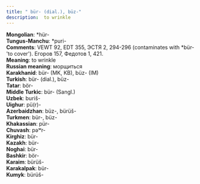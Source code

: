 ```yaml
---
title: " bür- (dial.), büz-"
description:  to wrinkle
---
```


<strong>Mongolian</strong>:  *hür-<br>
<strong>Tungus-Manchu</strong>:  *puri-<br>
<strong>Comments</strong>:  VEWT 92, EDT 355, ЭСТЯ 2, 294-296 (contaminates with *bür- 'to cover'). Егоров 157, Федотов 1, 421.<br>
<strong>Meaning</strong>:  to wrinkle<br>
<strong>Russian meaning</strong>:  морщиться<br>
<strong>Karakhanid</strong>:  bür- (MK, KB), büz- (IM)<br>
<strong>Turkish</strong>:  bür- (dial.), büz-<br>
<strong>Tatar</strong>:  bör-<br>
<strong>Middle Turkic</strong>:  bür- (Sangl.)<br>
<strong>Uzbek</strong>:  buriš-<br>
<strong>Uighur</strong>:  pü(r)-<br>
<strong>Azerbaidzhan</strong>:  büz-, bürüš-<br>
<strong>Turkmen</strong>:  bür-, büz-<br>
<strong>Khakassian</strong>:  pür-<br>
<strong>Chuvash</strong>:  pǝʷr-<br>
<strong>Kirghiz</strong>:  bür-<br>
<strong>Kazakh</strong>:  bür-<br>
<strong>Noghai</strong>:  bür-<br>
<strong>Bashkir</strong>:  bör-<br>
<strong>Karaim</strong>:  bürüš-<br>
<strong>Karakalpak</strong>:  bür-<br>
<strong>Kumyk</strong>:  bürüš-<br>


